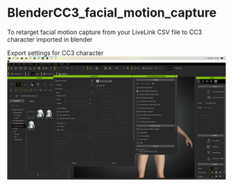 # BlenderCC3_facial_motion_capture
To retarget facial motion capture from your LiveLink CSV file to CC3 character imported in blender

Export settings for CC3 character
<br>
<img src="Images/imageExportSettings.png"/>
<br>